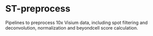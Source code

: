 # ST-preprocess
Pipelines to preprocess 10x Visium data, including spot filtering and deconvolution, normalization and beyondcell score calculation.
